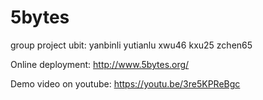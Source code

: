 # 5bytes
group project
ubit:
yanbinli
yutianlu
xwu46
kxu25
zchen65

 Online deployment:
 http://www.5bytes.org/

Demo video on youtube:
https://youtu.be/3re5KPReBgc
